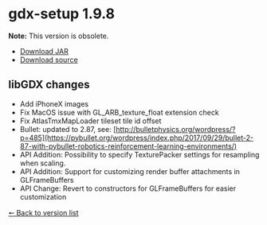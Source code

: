 # gdx-setup 1.9.8

**Note:** This version is obsolete.

* [Download JAR](https://github.com/JavaCakeGames/gdx-setup-archive/raw/main/gdx-setup_1.9.8.jar)
* [Download source](https://github.com/JavaCakeGames/gdx-setup-archive/raw/main/sources/gdx-setup_1.9.8.zip)

## libGDX changes

- Add iPhoneX images
- Fix MacOS issue with GL_ARB_texture_float extension check
- Fix AtlasTmxMapLoader tileset tile id offset
- Bullet: updated to 2.87, see: [http://bulletphysics.org/wordpress/?p=485](https://pybullet.org/wordpress/index.php/2017/09/29/bullet-2-87-with-pybullet-robotics-reinforcement-learning-environments/)
- API Addition: Possibility to specify TexturePacker settings for resampling when scaling.
- API Addition: Support for customizing render buffer attachments in GLFrameBuffers
- API Change: Revert to constructors for GLFrameBuffers for easier customization

[🠔 Back to version list](https://javacakegames.github.io/gdx-setup-archive/)
